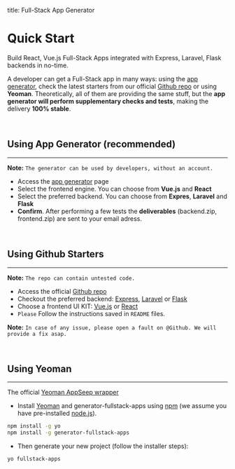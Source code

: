 title: Full-Stack App Generator

# Quick Start
Build React, Vue.js Full-Stack Apps integrated with Express, Laravel, Flask backends in no-time.

A developer can get a Full-Stack app in many ways: using the [app generator](https://appseed.us/fullstack-apps-generator), check the latest starters from our official [Github repo](https://github.com/rosoftdeveloper/appseed/blob/master/README.md) or using **Yeoman**. 
Theoretically, all of them are providing the same stuff, but the **app generator will perform supplementary checks and tests**, making the delivery **100% stable**.  

<br />

## Using App Generator (recommended)
---
**Note:** `The generator can be used by developers, without an account.`

* Access the [app generator](https://appseed.us/app-generator) page
* Select the frontend engine. You can choose from **Vue.js** and **React**
* Select the preferred backend. You can choose from **Expres**, **Laravel** and **Flask**
* **Confirm**. After performing a few tests the **deliverables** (backend.zip, frontend.zip) are sent to your email adress.  

<br />

## Using Github Starters
---
**Note:** `The repo can contain untested code.`

* Access the official [Github repo](https://github.com/rosoftdeveloper/appseed/blob/master/README.md)
* Checkout the preferred backend: [Express](https://github.com/rosoftdeveloper/appseed/blob/master/starter-express/README.md), [Laravel](https://github.com/rosoftdeveloper/appseed/blob/master/starter-laravel/README.md) or [Flask](https://github.com/rosoftdeveloper/appseed/blob/master/starter-flask/README.md)
* Choose a frontend UI KIT: [Vue.js](https://github.com/rosoftdeveloper/appseed/blob/master/starter-vue/argon-design-system/README.md) or [React](https://github.com/rosoftdeveloper/appseed/blob/master/starter-react/material-kit/README.md)
* `Please` Follow the instructions saved in `README` files. 

**Note:** `In case of any issue, please open a fault on @Github. We will provide a fix asap.`

<br />

## Using Yeoman
---
The official [Yeoman AppSeep wrapper](https://github.com/rosoftdeveloper/generator-fullstack-apps)

* Install [Yeoman](http://yeoman.io) and generator-fullstack-apps using [npm](https://www.npmjs.com/) (we assume you have pre-installed [node.js](https://nodejs.org/)).

```bash
npm install -g yo
npm install -g generator-fullstack-apps
```

* Then generate your new project (follow the installer steps):

```bash
yo fullstack-apps
```
